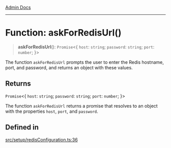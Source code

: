 [Admin Docs](/)

***

# Function: askForRedisUrl()

> **askForRedisUrl**(): `Promise`\<\{ `host`: `string`; `password`: `string`; `port`: `number`; \}\>

The function `askForRedisUrl` prompts the user to enter the Redis hostname, port, and password, and
returns an object with these values.

## Returns

`Promise`\<\{ `host`: `string`; `password`: `string`; `port`: `number`; \}\>

The function `askForRedisUrl` returns a promise that resolves to an object with the
properties `host`, `port`, and `password`.

## Defined in

[src/setup/redisConfiguration.ts:36](https://github.com/Suyash878/talawa-api/blob/cfd688207611ba245c99edd8dbaccb2cdbf6a043/src/setup/redisConfiguration.ts#L36)
